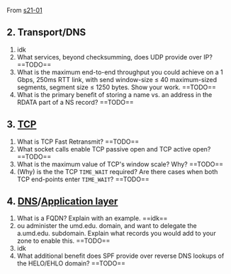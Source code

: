 From [s21-01](Past%20Exams/s21-01.pdf)

## 2. Transport/DNS

1. idk
2. What services, beyond checksumming, does UDP provide over IP? ==TODO==
3. What is the maximum end-to-end throughput you could achieve on a 1 Gbps, 250ms RTT link, with send window-size ≤ 40 maximum-sized segments, segment size ≤ 1250 bytes. Show your work. ==TODO==
4. What is the primary benefit of storing a name vs. an address in the RDATA part of a NS record? ==TODO==

## 3. [TCP](../OSI%20layers/Transport%20layer/TCP/TCP.md)
1. What is TCP Fast Retransmit? ==TODO==
2. What socket calls enable TCP passive open and TCP active open? ==TODO==
3. What is the maximum value of TCP's window scale? Why? ==TODO==
4. (Why) is the the TCP `TIME_WAIT` required? Are there cases when both TCP end-points enter `TIME_WAIT`? ==TODO==

## 4. [DNS](../DNS.md)/[Application layer](../OSI%20layers/Application%20layer.md)
1. What is a FQDN? Explain with an example. ==idk==
2. ou administer the umd.edu. domain, and want to delegate the a.umd.edu. subdomain. Explain what records you would add to your zone to enable this. ==TODO==
3. idk
4. What additional benefit does SPF provide over reverse DNS lookups of the HELO/EHLO domain? ==TODO==
